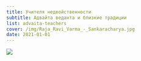 ```yaml
---
title: Учителя недвойственности
subtitle: Адвайта веданта и близкие традиции
list: advaita-teachers
cover: /img/Raja_Ravi_Varma_-_Sankaracharya.jpg
date: 2021-01-01
---
```


![](/img/Raja_Ravi_Varma_-_Sankaracharya.jpg)
